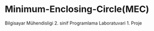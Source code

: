 # Minimum-Enclosing-Circle(MEC)
Bilgisayar Mühendisligi 2. sinif Programlama Laboratuvari 1. Proje  

